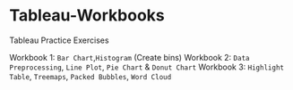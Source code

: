 # Tableau-Workbooks
Tableau Practice Exercises

Workbook 1: `Bar Chart`,`Histogram` (Create bins)
Workbook 2: `Data Preprocessing`, `Line Plot`, `Pie Chart` & `Donut Chart`
Workbook 3: `Highlight Table`, `Treemaps`, `Packed Bubbles`, `Word Cloud`
